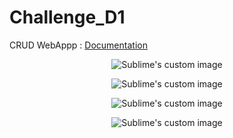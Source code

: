 # Challenge_D1
CRUD WebAppp : [Documentation](https://github.com/kelvinmagalhaes/Challenge_D1/tree/main/WebApplication7/WebApplication7/Docs/Doxygen)
<p align="center">
  <img src="https://user-images.githubusercontent.com/61787709/161472370-74d8fee2-3103-442f-85c6-f8db639e2b0c.png?raw=true" alt="Sublime's custom image"/>
</p>

<p align="center">
  <img src="https://user-images.githubusercontent.com/61787709/161668449-9206a0c9-328b-4d43-adb2-54ac2ef6fd0e.png?raw=true" alt="Sublime's custom image"/>
</p>

<p align="center">
  <img src="https://user-images.githubusercontent.com/61787709/161667731-1553ba84-e5f4-4f44-8746-48b2b33508ff.png?raw=true" alt="Sublime's custom image"/>
</p>

<p align="center">
  <img src="https://user-images.githubusercontent.com/61787709/161667494-90310f7d-fcad-4d37-badc-3715e9e06248.pngraw=true" alt="Sublime's custom image"/>
</p>

